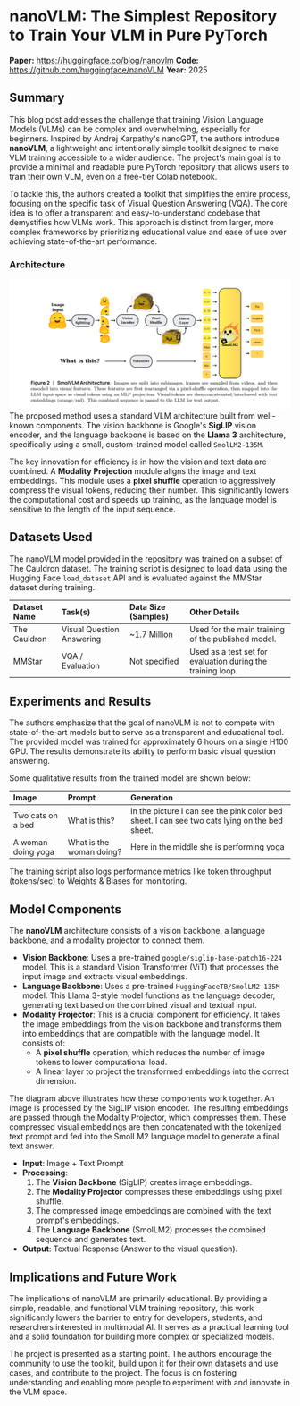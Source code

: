 # nanoVLM: The Simplest Repository to Train Your VLM in Pure PyTorch

**Paper:** https://huggingface.co/blog/nanovlm
**Code:** https://github.com/huggingface/nanoVLM
**Year:** 2025

## Summary

This blog post addresses the challenge that training Vision Language Models (VLMs) can be complex and overwhelming, especially for beginners. Inspired by Andrej Karpathy's nanoGPT, the authors introduce **nanoVLM**, a lightweight and intentionally simple toolkit designed to make VLM training accessible to a wider audience. The project's main goal is to provide a minimal and readable pure PyTorch repository that allows users to train their own VLM, even on a free-tier Colab notebook.

To tackle this, the authors created a toolkit that simplifies the entire process, focusing on the specific task of Visual Question Answering (VQA). The core idea is to offer a transparent and easy-to-understand codebase that demystifies how VLMs work. This approach is distinct from larger, more complex frameworks by prioritizing educational value and ease of use over achieving state-of-the-art performance.

### Architecture

![nanoVLM](./nanoVLM.png)
The proposed method uses a standard VLM architecture built from well-known components. The vision backbone is Google's **SigLIP** vision encoder, and the language backbone is based on the **Llama 3** architecture, specifically using a small, custom-trained model called `SmolLM2-135M`.

The key innovation for efficiency is in how the vision and text data are combined. A **Modality Projection** module aligns the image and text embeddings. This module uses a **pixel shuffle** operation to aggressively compress the visual tokens, reducing their number. This significantly lowers the computational cost and speeds up training, as the language model is sensitive to the length of the input sequence.

## Datasets Used

The nanoVLM model provided in the repository was trained on a subset of The Cauldron dataset. The training script is designed to load data using the Hugging Face `load_dataset` API and is evaluated against the MMStar dataset during training.

| Dataset Name | Task(s) | Data Size (Samples) | Other Details |
| :--- | :--- | :--- | :--- |
| The Cauldron | Visual Question Answering | ~1.7 Million | Used for the main training of the published model. |
| MMStar | VQA / Evaluation | Not specified | Used as a test set for evaluation during the training loop. |

## Experiments and Results

The authors emphasize that the goal of nanoVLM is not to compete with state-of-the-art models but to serve as a transparent and educational tool. The provided model was trained for approximately 6 hours on a single H100 GPU. The results demonstrate its ability to perform basic visual question answering.

Some qualitative results from the trained model are shown below:

| Image | Prompt | Generation |
| :--- | :--- | :--- |
| Two cats on a bed | What is this? | In the picture I can see the pink color bed sheet. I can see two cats lying on the bed sheet. |
| A woman doing yoga | What is the woman doing? | Here in the middle she is performing yoga |

The training script also logs performance metrics like token throughput (tokens/sec) to Weights & Biases for monitoring.

## Model Components

The **nanoVLM** architecture consists of a vision backbone, a language backbone, and a modality projector to connect them.

*   **Vision Backbone**: Uses a pre-trained `google/siglip-base-patch16-224` model. This is a standard Vision Transformer (ViT) that processes the input image and extracts visual embeddings.
*   **Language Backbone**: Uses a pre-trained `HuggingFaceTB/SmolLM2-135M` model. This Llama 3-style model functions as the language decoder, generating text based on the combined visual and textual input.
*   **Modality Projector**: This is a crucial component for efficiency. It takes the image embeddings from the vision backbone and transforms them into embeddings that are compatible with the language model. It consists of:
    *   A **pixel shuffle** operation, which reduces the number of image tokens to lower computational load.
    *   A linear layer to project the transformed embeddings into the correct dimension.

The diagram above illustrates how these components work together. An image is processed by the SigLIP vision encoder. The resulting embeddings are passed through the Modality Projector, which compresses them. These compressed visual embeddings are then concatenated with the tokenized text prompt and fed into the SmolLM2 language model to generate a final text answer.

*   **Input**: Image + Text Prompt
*   **Processing**:
    1.  The **Vision Backbone** (SigLIP) creates image embeddings.
    2.  The **Modality Projector** compresses these embeddings using pixel shuffle.
    3.  The compressed image embeddings are combined with the text prompt's embeddings.
    4.  The **Language Backbone** (SmolLM2) processes the combined sequence and generates text.
*   **Output**: Textual Response (Answer to the visual question).

## Implications and Future Work

The implications of nanoVLM are primarily educational. By providing a simple, readable, and functional VLM training repository, this work significantly lowers the barrier to entry for developers, students, and researchers interested in multimodal AI. It serves as a practical learning tool and a solid foundation for building more complex or specialized models.

The project is presented as a starting point. The authors encourage the community to use the toolkit, build upon it for their own datasets and use cases, and contribute to the project. The focus is on fostering understanding and enabling more people to experiment with and innovate in the VLM space.

